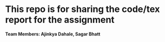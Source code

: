 # This repo is for sharing the code/tex report for the assignment

#### Team Members: Ajinkya Dahale, Sagar Bhatt